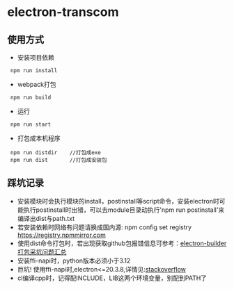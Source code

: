 # electron-transcom

## 使用方式
- 安装项目依赖
```
 npm run install   
```
- webpack打包
```
 npm run build   
```
- 运行
```
 npm run start 
```
- 打包成本机程序
```
 npm run distdir    //打包成exe
 npm run dist       //打包成安装包
```

## 踩坑记录
<!--
    npm安装依赖时总出问题，pnpm很好用，安装方式: npm -g install pnpm ，
    但当使用electron-builder打包时，ffi-napi的dev依赖模块不会被自动打包，故不推荐了,
    且当从cache安装时,pnpm安装模块(e.g. Electron)需手动执行postinstall等script钩子来完成安装
-->
- 安装模块时会执行模块的install，postinstall等script命令，安装electron时可能执行postinstall时出错，可以去module目录动执行'npm run postinstall'来编译出dist与path.txt
- 若安装依赖时网络有问题请换成国内源: npm config set registry https://registry.npmmirror.com
- 使用dist命令打包时，若出现获取github包报错信息可参考：[electron-builder打包采坑问题汇总](https://zhuanlan.zhihu.com/p/248742896)
- 安装ffi-napi时，python版本必须小于3.12
- 巨坑! 使用ffi-napi时,electron<=20.3.8,详情见:[stackoverflow](https://stackoverflow.com/questions/75668307/error-in-native-callback-using-ffi-napi-in-electron-and-electron-builder)
- cl编译cpp时，记得配INCLUDE，LIB这两个环境变量，别配到PATH了
